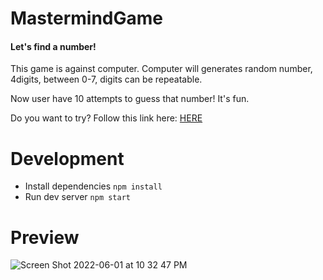 # MastermindGame
#### Let's find a number!
This game is against computer. Computer will generates random number, 4digits, between 0-7, digits can be repeatable.

Now user have 10 attempts to guess that number! It's fun.

Do you want to try? Follow this link here:  [HERE](https://preeminent-dolphin-f37fad.netlify.app/)

# Development
- Install dependencies `npm install`
- Run dev server  `npm start`

# Preview

![Screen Shot 2022-06-01 at 10 32 47 PM](https://user-images.githubusercontent.com/53870209/171547673-ae71756d-be82-45f3-ac07-ddfc508c435c.png)


